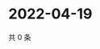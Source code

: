 # 2022-04-19

共 0 条

<!-- BEGIN WEIBO -->
<!-- 最后更新时间 Tue Apr 19 2022 01:18:33 GMT+0800 (China Standard Time) -->

<!-- END WEIBO -->
